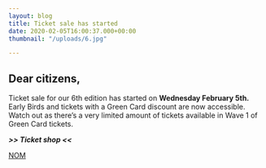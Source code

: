 ```yaml
---
layout: blog
title: Ticket sale has started
date: 2020-02-05T16:00:37.000+00:00
thumbnail: "/uploads/6.jpg"

---
```

## Dear citizens,

Ticket sale for our 6th edition has started on **Wednesday February 5th.** Early Birds and tickets with a Green Card discount are now accessible. Watch out as there’s a very limited amount of tickets available in Wave 1 of Green Card tickets.

**_>> Ticket shop <<_**

<a class="w-button btcta rev" href="LIEN" target="_blank">NOM</a>
